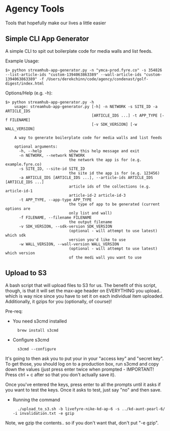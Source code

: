 # Agency Tools
Tools that hopefully make our lives a little easier

## Simple CLI App Generator
A simple CLI to spit out boilerplate code for media walls and list feeds.

Example Usage:

    $> python streamhub-app-generator.py -n "ymca-prod.fyre.co" -s 354826 --list-article-ids "custom-1394063863389" --wall-article-ids "custom-1394063863389" -f /Users/derekchinn/code/agency/condenast/golf-digest/index.html

Options/Help (e.g. -h):

    $> python streamhub-app-generator.py -h
        usage: streamhub-app-generator.py [-h] -n NETWORK -s SITE_ID -a ARTICLE_IDS
                                          [ARTICLE_IDS ...] -t APP_TYPE [-f FILENAME]
                                          [-v SDK_VERSION] [-w WALL_VERSION]

        A way to generate boilerplate code for media walls and list feeds

        optional arguments:
          -h, --help            show this help message and exit
          -n NETWORK, --network NETWORK
                                the network the app is for (e.g. example.fyre.co)
          -s SITE_ID, --site-id SITE_ID
                                the site id the app is for (e.g. 123456)
          -a ARTICLE_IDS [ARTICLE_IDS ...], --article-ids ARTICLE_IDS [ARTICLE_IDS ...]
                                article ids of the collections (e.g. article-id-1
                                article-id-2 article-id-3
          -t APP_TYPE, --app-type APP_TYPE
                                the type of app to be generated (current options are
                                only list and wall)
          -f FILENAME, --filename FILENAME
                                the output filename
          -v SDK_VERSION, --sdk-version SDK_VERSION
                                (optional - will attempt to use latest) which sdk
                                version you'd like to use
          -w WALL_VERSION, --wall-version WALL_VERSION
                                (optional - will attempt to use latest) which version
                                of the medi wall you want to use

## Upload to S3
A bash script that will upload files to S3 for us. The benefit of this script, though, is that it will set the max-age header on EVERYTHING you upload.. which is way nice since you have to set it on each individual item uploaded. Additionally, it gzips for you (optionally, of course)!

Pre-req:
* You need s3cmd installed

        brew install s3cmd

* Configure s3cmd

        s3cmd --configure

It's going to then ask you to put your in your "access key" and "secret key". To get those, you should log on to a production box, run s3cmd and copy down the values (just press enter twice when prompted - IMPORTANT! Press ctrl + c after so that you don't actually save it).

Once you've entered the keys, press enter to all the prompts until it asks if you want to test the keys. Once it asks to test, just say "no" and then save.

* Running the command

        ./upload_to_s3.sh -b livefyre-nike-kd-ap-6 -s ../kd-aunt-pearl-6/ -i invalidation.txt -e gzip

Note, we gzip the contents.. so if you don't want that, don't put "-e gzip".
